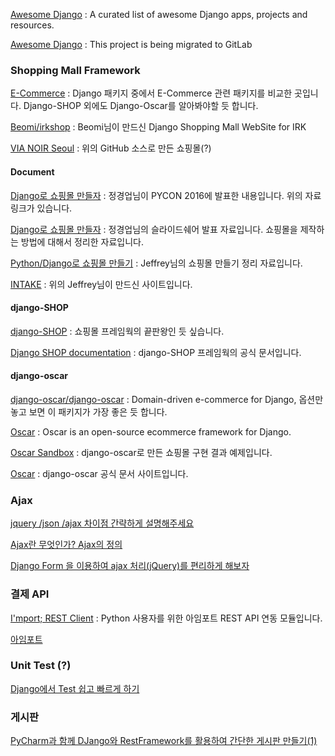 [Awesome Django](https://github.com/rosarior/awesome-django) : A curated list of awesome Django apps, projects and resources.

[Awesome Django](https://gitlab.com/rosarior/awesome-django) : This project is being migrated to GitLab

### Shopping Mall Framework

[E-Commerce](https://djangopackages.org/grids/g/ecommerce/) : Django 패키지 중에서 E-Commerce 관련 패키지를 비교한 곳입니다. Django-SHOP 외에도 Django-Oscar를 알아봐야할 듯 합니다.

[Beomi/irkshop](https://github.com/Beomi/irkshop) : Beomi님이 만드신 Django Shopping Mall WebSite for IRK

[VIA NOIR Seoul](http://shop.resist.kr/#SHOPLuggage%20Tags) : 위의 GitHub 소스로 만든 쇼핑몰(?)

#### Document

[Django로 쇼핑몰 만들자](https://www.pycon.kr/2016apac/program/19) : 정경업님이 PYCON 2016에 발표한 내용입니다. 위의 자료 링크가 있습니다. 

[Django로 쇼핑몰 만들자](http://www.slideshare.net/perhapsspy/django-64947180) : 정경업님의 슬라이드쉐어 발표 자료입니다. 쇼핑몰을 제작하는 방법에 대해서 정리한 자료입니다.

[Python/Django로 쇼핑몰 만들기](http://blog.choyoungil.com/2016/07/22/pythondjango로-쇼핑몰-만들기/) : Jeffrey님의 쇼핑몰 만들기 정리 자료입니다.

[INTAKE](https://www.shopintake.com) : 위의 Jeffrey님이 만드신 사이트입니다.

#### django-SHOP

[django-SHOP](https://github.com/xho95/django-shop) : 쇼핑몰 프레임웍의 끝판왕인 듯 싶습니다.

[Django SHOP documentation](http://django-shop.readthedocs.io/en/latest/index.html) : django-SHOP 프레임웍의 공식 문서입니다.

#### django-oscar 

[django-oscar/django-oscar](https://github.com/django-oscar/django-oscar) : Domain-driven e-commerce for Django, 옵션만 놓고 보면 이 패키지가 가장 좋은 듯 합니다.

[Oscar](http://oscarcommerce.com) : Oscar is an open-source ecommerce framework for Django.

[Oscar Sandbox](http://latest.oscarcommerce.com/ko/) : django-oscar로 만든 쇼핑몰 구현 결과 예제입니다.

[Oscar](https://django-oscar.readthedocs.io/en/latest/) : django-oscar 공식 문서 사이트입니다.

### Ajax 

[jquery /json /ajax 차이점 간략하게 설명해주세요](http://okky.kr/article/243958)

[Ajax란 무엇인가? Ajax의 정의](http://siana.tistory.com/entry/Ajax란-무엇인가-Ajax의-정의)

[Django Form 을 이용하여 ajax 처리(jQuery)를 편리하게 해보자](http://blog.alghost.co.kr/django-form-을-이용하여-ajax-처리jquery를-편리하게-해보자/)

### 결제 API

[I'mport; REST Client](https://github.com/iamport/iamport-rest-client-python) : Python 사용자를 위한 아임포트 REST API 연동 모듈입니다.

[아임포트](http://www.iamport.kr)

### Unit Test (?)

[Django에서 Test 쉽고 빠르게 하기](https://gist.github.com/perhapsspy/fc5521376df87036be2d034d1beaf69b)

### 게시판

[PyCharm과 함께 DJango와 RestFramework를 활용하여 간단한 게시판 만들기(1)](https://devissue.wordpress.com/2015/02/15/pycharm과-함께-django와-restframework를-활용하여-간단한-게시판-만들기1/)